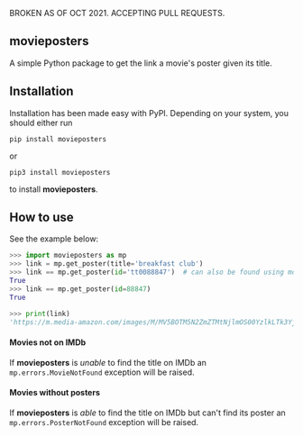 BROKEN AS OF OCT 2021. ACCEPTING PULL REQUESTS.

## movieposters

A simple Python package to get the link a movie's poster given its title.

## Installation

Installation has been made easy with PyPI. Depending on your system, you should either run

```pip install movieposters```

or

```pip3 install movieposters```

to install **movieposters**.

## How to use
See the example below:
```python
>>> import movieposters as mp
>>> link = mp.get_poster(title='breakfast club')
>>> link == mp.get_poster(id='tt0088847')  # can also be found using movie's id
True
>>> link == mp.get_poster(id=88847)
True
```
```python
>>> print(link)
'https://m.media-amazon.com/images/M/MV5BOTM5N2ZmZTMtNjlmOS00YzlkLTk3YjEtNTU1ZmQ5OTdhODZhXkEyXkFqcGdeQXVyMTQxNzMzNDI@._V1_UX182_CR0,0,182,268_AL_.jpg'
```

#### Movies not on IMDb
If **movieposters** is *unable* to find the title on IMDb an `mp.errors.MovieNotFound` exception will be raised.

#### Movies without posters
If **movieposters** is *able* to find the title on IMDb but can't find its poster an `mp.errors.PosterNotFound` exception will be raised.
